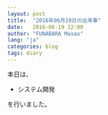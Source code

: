 ```yaml
---
layout: post
title:  "2016年06月19日の出来事"
date:   2016-06-19 22:00
author: "FUNABARA Masao"
lang: "ja"
categories: blog
tags: diary
---
```


本日は、

* システム開発

を行いました。
